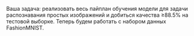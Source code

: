 Ваша задача: реализовать весь пайплан обучения модели для задачи распознавания простых изображений и добиться качества  ≥88.5%  на тестовой выборке. Теперь будем работать с набором данных FashionMNIST.
